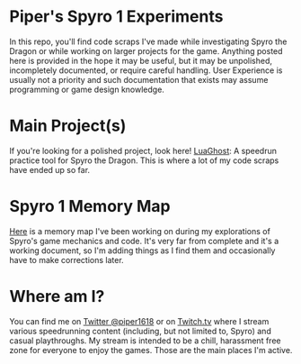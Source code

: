 # Piper's Spyro 1 Experiments
In this repo, you'll find code scraps I've made while investigating Spyro the Dragon or while working on larger projects for the game. Anything posted here is provided in the hope it may be useful, but it may be unpolished, incompletely documented, or require careful handling. User Experience is usually not a priority and such documentation that exists may assume programming or game design knowledge.
# Main Project(s)
If you're looking for a polished project, look here!
[LuaGhost](https://github.com/Piper1618/LuaGhost-for-Spyro-the-Dragon): A speedrun practice tool for Spyro the Dragon. This is where a lot of my code scraps have ended up so far.
# Spyro 1 Memory Map
[Here](https://docs.google.com/document/d/12de_VZ1_mUvAwp96YNrhK3qrWadSmoOx4AcgN5dnlQY/edit?usp=sharing) is a memory map I've been working on during my explorations of Spyro's game mechanics and code. It's very far from complete and it's a working document, so I'm adding things as I find them and occasionally have to make corrections later.
# Where am I?
You can find me on [Twitter @piper1618](https://www.twitter.com/piper1618) or on [Twitch.tv](https://www.twitch.tv/piper1618) where I stream various speedrunning content (including, but not limited to, Spyro) and casual playthroughs. My stream is intended to be a chill, harassment free zone for everyone to enjoy the games. Those are the main places I'm active.
